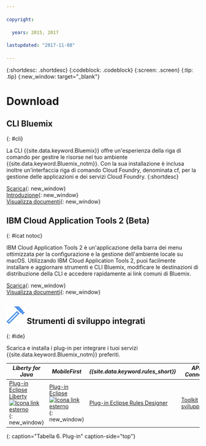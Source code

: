 ```yaml
---

copyright:

  years: 2015, 2017

lastupdated: "2017-11-08"

---
```


{:shortdesc: .shortdesc}
{:codeblock: .codeblock}
{:screen: .screen}
{:tip: .tip}
{:new_window: target="_blank"}

# Download 

## CLI Bluemix
{: #cli}

La CLI {{site.data.keyword.Bluemix}} offre un'esperienza della riga di comando per gestire le risorse nel tuo ambiente {{site.data.keyword.Bluemix_notm}}. Con la sua installazione è inclusa inoltre un'interfaccia riga di comando Cloud Foundry, denominata cf, per la gestione delle applicazioni e dei servizi Cloud Foundry.
{:shortdesc}

[Scarica](/docs/cli/reference/bluemix_cli/all_versions.html){: new_window} <br>
[Introduzione](/docs/cli/reference/bluemix_cli/get_started.html){: new_window} <br>
[Visualizza documenti](/docs/cli/reference/bluemix_cli/bx_cli.html){: new_window} <br>


## IBM Cloud Application Tools 2 (Beta)
{: #icat notoc}

IBM Cloud Application Tools 2 è un'applicazione della barra dei menu ottimizzata per la configurazione e la gestione dell'ambiente locale su macOS. Utilizzando IBM Cloud Application Tools 2, puoi facilmente installare e aggiornare strumenti e CLI Bluemix, modificare le destinazioni di distribuzione della CLI e accedere rapidamente ai link comuni di Bluemix.

[Scarica](http://ibm.biz/icat-2-download){: new_window} <br>
[Visualizza documenti](/docs/cli/icat.html){: new_window} <br>


## ![](./images/Integrated_Dev_Tools.svg) Strumenti di sviluppo integrati
{: #ide}

Scarica e installa i plug-in per integrare i tuoi servizi {{site.data.keyword.Bluemix_notm}} preferiti.

| *Liberty for Java* | *MobileFirst* | *{{site.data.keyword.rules_short}}* | *API Connect* | *Eclipse Tools for {{site.data.keyword.Bluemix_notm}}* |
|----------|----------|----------|----------|----------|
| [Plug-in Eclipse Liberty ![Icona link esterno](../icons/launch-glyph.svg)](https://developer.ibm.com/wasdev/downloads/liberty-profile-using-eclipse/){: new_window} | [Plug-in Eclipse ![Icona link esterno](../icons/launch-glyph.svg)](https://marketplace.eclipse.org/content/ibm-mobilefirst-platform-studio){: new_window} | [Plug-in Eclipse Rules Designer](../services/rules/index.html#rulov002) | [Toolkit sviluppatori](/docs/services/apiconnect/apic_003.html#apic_001 ) | [Plug-in {{site.data.keyword.Bluemix_notm}} Eclipse](/docs/manageapps/eclipsetools/eclipsetools.html) |
{: caption="Tabella 6. Plug-in" caption-side="top"}
